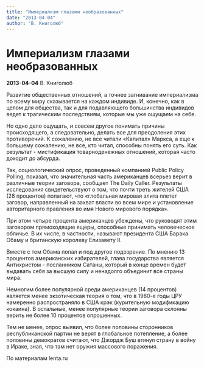 ```yaml
---
title: "Империализм глазами необразованных"
date: "2013-04-04"
author: "В. Книголюб"
---
```


# Империализм глазами необразованных

**2013-04-04** В. Книголюб

Развитие общественных отношений, а точнее загнивание империализма по всему миру сказывается на каждом индивиде. И, конечно, как в целом для общества, так и для подавляющего большинства индивидов ведет к трагическим последствиям, которые мы уже ощущаем на себе.

Но одно дело ощущать, и совсем другое понимать причины происходящего, а следовательно, делать все для преодоления этих противоречий. К сожалению, не все читали «Капитал» Маркса, а еще к большему сожалению, не все, кто читал, способны понять его суть. Как результат - мистификация товарноденежных отношений, которая часто доходит до абсурда.

Так, социологический опрос, проведенный компанией Public Policy Polling, показал, что значительная часть американцев всерьез верит в различные теории заговора, сообщает The Daily Caller. Результаты исследования свидетельствуют о том, что почти треть жителей США (28 процентов) полагают, что «глобальная мировая элита плетет заговор, направленный на захват власти во всем мире и установление авторитарного правления во имя Нового мирового порядка».

При этом четыре процента американцев убеждены, что руководят этим заговором прямоходящие ящеры, способные принимать человеческое обличье. В их числе, в частности, называют президента США Барака Обаму и британскую королеву Елизавету II.

Вместе с тем Обама попал и под другое подозрение. По мнению 13 процентов американских избирателей, глава государства является Антихристом - посланником Сатаны, который в конце времен будет выдавать себя за высшую силу и ненадолго объединит все страны мира.

Немногим более популярной среди американцев (14 процентов) является менее экзотическая теория о том, что в 1980-е годы ЦРУ намеренно распространяло в США крэк (курительную модификацию кокаина). В остальные, менее популярные теории заговора склонны верить не более 10 процентов опрошенных.

Тем не менее, опрос выявил, что более половины сторонников республиканской партии не верят в глобальное потепление, а более половины демократов считают, что Джордж Буш втянул страну в войну в Ираке, зная, что там нет оружия массового поражения.

По материалам lenta.ru
